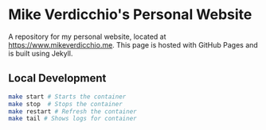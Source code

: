 Mike Verdicchio's Personal Website
==================================
A repository for my personal website, located at https://www.mikeverdicchio.me. This page is hosted with GitHub Pages and is built using Jekyll.


Local Development
-----------------
```bash
make start # Starts the container
make stop  # Stops the container
make restart # Refresh the container
make tail # Shows logs for container
```
